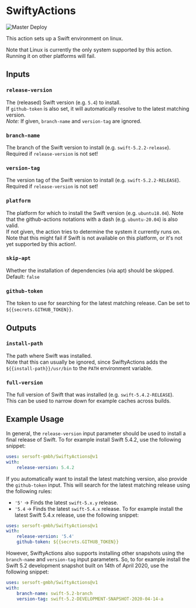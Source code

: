 # SwiftyActions

![Master Deploy](https://github.com/sersoft-gmbh/SwiftyActions/workflows/Master%20Deploy/badge.svg)

This action sets up a Swift environment on linux.

Note that Linux is currently the only system supported by this action. Running it on other platforms will fail.

## Inputs

### `release-version`

The (released) Swift version (e.g. `5.4`) to install.<br/>
If `github-token` is also set, it will automatically resolve to the latest matching version.<br/>
*Note:* If given, `branch-name` and `version-tag` are ignored.

### `branch-name`

The branch of the Swift version to install (e.g. `swift-5.2.2-release`).<br/>
Required if `release-version` is not set!

### `version-tag`

The version tag of the Swift version to install (e.g. `swift-5.2.2-RELEASE`).<br/>
Required if `release-version` is not set!

### `platform`

The platform for which to install the Swift version (e.g. `ubuntu18.04`). Note that the github-actions notations with a dash (e.g. `ubuntu-20.04`) is also valid.<br/>
If not given, the action tries to determine the system it currently runs on. Note that this might fail if Swift is not available on this platform, or it's not yet supported by this action!.

### `skip-apt`

Whether the installation of dependencies (via apt) should be skipped.<br/>
Default: `false`

### `github-token`

The token to use for searching for the latest matching release. Can be set to `${{secrets.GITHUB_TOKEN}}`.

## Outputs

### `install-path`

The path where Swift was installed.<br/>
Note that this can usually be ignored, since SwiftyActions adds the `${{install-path}}/usr/bin` to the `PATH` environment variable.

### `full-version`

The full version of Swift that was installed (e.g. `swift-5.4.2-RELEASE`).<br/>
This can be used to narrow down for example caches across builds.


## Example Usage

In general, the `release-version` input parameter should be used to install a final release of Swift. 
To for example install Swift 5.4.2, use the following snippet:
```yaml
uses: sersoft-gmbh/SwiftyActions@v1
with:
    release-version: 5.4.2
```

If you automatically want to install the latest matching version, also provide the `github-token` input.
This will search for the latest matching release using the following rules:
- `'5'` -> Finds the latest `swift-5.x.y` release.
- `'5.4` -> Finds the latest `swift-5.4.x` release.
To for example install the latest Swift 5.4.x release\, use the following snippet:
```yaml
uses: sersoft-gmbh/SwiftyActions@v1
with:
    release-version: '5.4'
    github-token: ${{secrets.GITHUB_TOKEN}}
```

However, SwiftyActions also supports installing other snapshots using the `branch-name` and `version-tag` input parameters.
So, to for example install the Swift 5.2 development snapshot built on 14th of April 2020, use the following snippet:

```yaml
uses: sersoft-gmbh/SwiftyActions@v1
with:
    branch-name: swift-5.2-branch
    version-tag: swift-5.2-DEVELOPMENT-SNAPSHOT-2020-04-14-a
``` 

